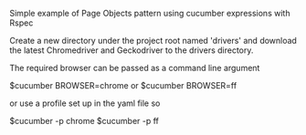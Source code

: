 Simple example of Page Objects pattern using cucumber expressions with Rspec

Create a new directory under the project root named 'drivers' and 
download the latest Chromedriver and Geckodriver to the drivers directory.

The required browser can be passed as a command line argument

$cucumber BROWSER=chrome or 
$cucumber BROWSER=ff

or use a profile set up in the yaml file so

$cucumber -p chrome
$cucumber -p ff


